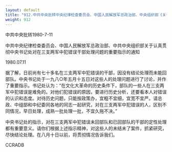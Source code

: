 ```yaml
---
layout: default
title: "912.中共中央批转中央纪律检查委员会、中国人民解放军总政治部、中央组织部《关于认真贯彻中央书记处对在三支两军中犯错误干部处理问题的重要指示》的通知"
weight: 912
---
```


中共中央批转1980-7-11

中共中央纪律检查委员会、中国人民解放军总政治部、中共中央组织部关于认真贯彻中央书记处对在三支两军中犯错误干部处理问题的重要指示的通知

1980.07.11

据了解，日前尚有七十多名在三支两军中犯错误的干部，因没有结论处理而未能回部队。中央书记处于一九八○年五月十五日对这些人的处理问题进行了讨论，并作了重要指示。书记处认为：“在文化大革命的历史条件下，部队的一些人在三支两军中犯错误是难免的。对他们犯错误的原因，要进行历史分析，还要看本人对错误的认识和态度。对待历史问题，只能按政策办，宜粗不宜细，宜宽不宜严。请总政、中组部和中纪委同各地的同志一起研究，对在三支两军中犯错误的人，区别不同情况，早日处理，成熟一批处理一批，不宜久拖不决。”

中央书记处的指示，对在三支两军中犯错误未回部队和已回部队的干部的定性处理都有重要意义。请你们根据上述指示精神，对这些人的未结未了案件，抓紧研究，尽快结论处理。在八月十日以前，将贯彻情况告诉我们。

CCRADB

